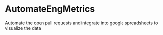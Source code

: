 # AutomateEngMetrics
Automate the open pull requests and integrate into google spreadsheets to visualize the data
